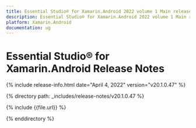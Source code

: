 ```yaml
---
title: Essential Studio® for Xamarin.Android 2022 volume 1 Main release Release Notes  
description: Essential Studio® for Xamarin.Android 2022 volume 1 Main release Release Notes  
platform: Xamarin.Android
documentation: ug
---
```


# Essential Studio® for Xamarin.Android  Release Notes  

{% include release-info.html date="April 4, 2022" version="v20.1.0.47" %} 

{% directory path: _includes/release-notes/v20.1.0.47 %}

{% include {{file.url}} %}

{% enddirectory %}